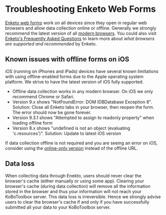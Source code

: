 # Troubleshooting Enketo Web Forms

[Enketo web forms](enketo.md) work on all devices since they open in regular web browsers and allow data collection online or offline. Generally we strongly recommend the latest version of all [modern browsers](https://enke.to/modern-browsers). You could also visit [Enketo's Frequently Asked Questions](https://enketo.org/faq/#browsers) to learn more about *what browsers are supported and recommended* by Enketo.

## Known issues with offline forms on iOS

iOS (running on iPhones and iPads) devices have several known limitations with using offline-enabled forms due to the Apple operating system platform. We strive to have the latest version of iOS fully supported.

* Offline data collection works in any modern browser. On iOS we only recommend Chrome or Safari.
* Version 9.x shows "NotFoundError: DOM IDBDatabase Exception 8". Solution: Close all Enketo tabs in your browser, then reopen the form. The error should now be gone forever.
* Version 9.3.1 shows "Attempted to assign to readonly property" when loading offline form
* Version 8.x shows "undefined is not an object (evaluating 'c.resources')". Solution: Update to latest iOS version

If data collection offline is not required and you are seeing an error on iOS, consider using the [online-only version](https://ee.kobotoolbox.org/::ABCD) instead of the offline URL.

## Data loss

When collecting data through Enekto, users should never clear the browser's cache (either manually or using some app). Clearing your browser's cache (during data collection) will remove all the information stored in the browser and thus your information will not reach your KoBoToolbox server. This data loss is irreversible. Hence we strongly advise users to clear the browser's cache if and only if you have successfully submitted all your data to your KoBoToolbox server.
